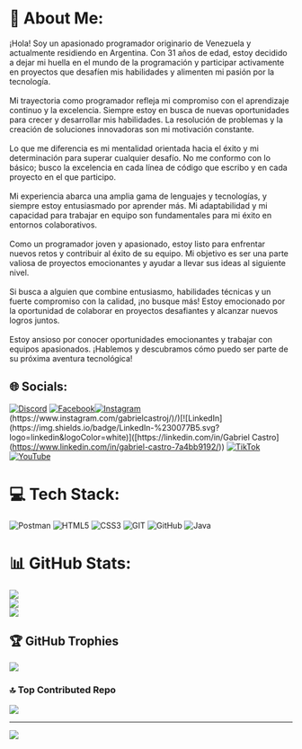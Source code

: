 # 💫 About Me:
¡Hola! Soy un apasionado programador originario de Venezuela y actualmente residiendo en Argentina. Con 31 años de edad, estoy decidido a dejar mi huella en el mundo de la programación y participar activamente en proyectos que desafíen mis habilidades y alimenten mi pasión por la tecnología.<br><br>Mi trayectoria como programador refleja mi compromiso con el aprendizaje continuo y la excelencia. Siempre estoy en busca de nuevas oportunidades para crecer y desarrollar mis habilidades. La resolución de problemas y la creación de soluciones innovadoras son mi motivación constante.<br><br>Lo que me diferencia es mi mentalidad orientada hacia el éxito y mi determinación para superar cualquier desafío. No me conformo con lo básico; busco la excelencia en cada línea de código que escribo y en cada proyecto en el que participo.<br><br>Mi experiencia abarca una amplia gama de lenguajes y tecnologías, y siempre estoy entusiasmado por aprender más. Mi adaptabilidad y mi capacidad para trabajar en equipo son fundamentales para mi éxito en entornos colaborativos.<br><br>Como un programador joven y apasionado, estoy listo para enfrentar nuevos retos y contribuir al éxito de su equipo. Mi objetivo es ser una parte valiosa de proyectos emocionantes y ayudar a llevar sus ideas al siguiente nivel.<br><br>Si busca a alguien que combine entusiasmo, habilidades técnicas y un fuerte compromiso con la calidad, ¡no busque más! Estoy emocionado por la oportunidad de colaborar en proyectos desafiantes y alcanzar nuevos logros juntos.<br><br>Estoy ansioso por conocer oportunidades emocionantes y trabajar con equipos apasionados. ¡Hablemos y descubramos cómo puedo ser parte de su próxima aventura tecnológica!


## 🌐 Socials:
[![Discord](https://img.shields.io/badge/Discord-%237289DA.svg?logo=discord&logoColor=white)](https://discord.gg/https://discord.gg/kW78chjHE6) [![Facebook](https://img.shields.io/badge/Facebook-%231877F2.svg?logo=Facebook&logoColor=white)](https://facebook.com/https://www.facebook.com/gabriel.castrojordan/)[![Instagram](https://img.shields.io/badge/Instagram-%23E4405F.svg?logo=Instagram&logoColor=white)]([https://[www.instagram.com/gabrielcastroj](https://www.instagram.com/gabrielcastroj/)])(https://www.instagram.com/gabrielcastroj/)/)[![LinkedIn](https://img.shields.io/badge/LinkedIn-%230077B5.svg?logo=linkedin&logoColor=white)]([https://linkedin.com/in/Gabriel Castro](https://www.linkedin.com/in/gabriel-castro-7a4bb9192/)) [![TikTok](https://img.shields.io/badge/TikTok-%23000000.svg?logo=TikTok&logoColor=white)](https://tiktok.com/@gabrielmcastrojordan) [![YouTube](https://img.shields.io/badge/YouTube-%23FF0000.svg?logo=YouTube&logoColor=white)](https://youtube.com/@@gabrielcastro1943) 

# 💻 Tech Stack:
![Postman](https://img.shields.io/badge/Postman-FF6C37?style=for-the-badge&logo=postman&logoColor=white) ![HTML5](https://img.shields.io/badge/html5-%23E34F26.svg?style=for-the-badge&logo=html5&logoColor=white) ![CSS3](https://img.shields.io/badge/css3-%231572B6.svg?style=for-the-badge&logo=css3&logoColor=white) ![GIT](https://img.shields.io/badge/Git-fc6d26?style=for-the-badge&logo=git&logoColor=white) ![GitHub](https://img.shields.io/badge/GitHub-%23121011.svg?style=for-the-badge&logo=github&logoColor=white) ![Java](https://img.shields.io/badge/java-%23ED8B00.svg?style=for-the-badge&logo=java&logoColor=white)
# 📊 GitHub Stats:
![](https://github-readme-stats.vercel.app/api?username=Gabocas02&theme=tokyonight&hide_border=false&include_all_commits=false&count_private=false)<br/>
![](https://github-readme-streak-stats.herokuapp.com/?user=Gabocas02&theme=tokyonight&hide_border=false)<br/>
![](https://github-readme-stats.vercel.app/api/top-langs/?username=Gabocas02&theme=tokyonight&hide_border=false&include_all_commits=false&count_private=false&layout=compact)

## 🏆 GitHub Trophies
![](https://github-profile-trophy.vercel.app/?username=Gabocas02&theme=nord&no-frame=false&no-bg=true&margin-w=4)

### 🔝 Top Contributed Repo
![](https://github-contributor-stats.vercel.app/api?username=Gabocas02&limit=5&theme=dark&combine_all_yearly_contributions=true)

---
[![](https://visitcount.itsvg.in/api?id=Gabocas02&icon=0&color=0)](https://visitcount.itsvg.in)

<!-- Proudly created with GPRM ( https://gprm.itsvg.in ) -->
